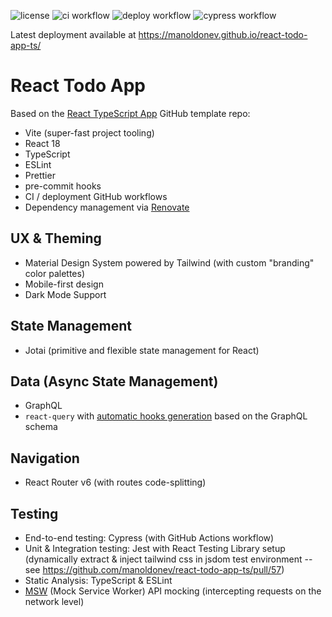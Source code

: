 ![license](https://img.shields.io/github/license/manoldonev/react-todo-app-ts?style=plastic) ![ci workflow](https://github.com/manoldonev/react-todo-app-ts/workflows/ci/badge.svg) ![deploy workflow](https://github.com/manoldonev/react-todo-app-ts/workflows/deploy/badge.svg) ![cypress workflow](https://github.com/manoldonev/react-todo-app-ts/workflows/cypress/badge.svg)

Latest deployment available at https://manoldonev.github.io/react-todo-app-ts/

# React Todo App

Based on the [React TypeScript App](https://github.com/manoldonev/react-app-template-ts) GitHub template repo:

- Vite (super-fast project tooling)
- React 18
- TypeScript
- ESLint
- Prettier
- pre-commit hooks
- CI / deployment GitHub workflows
- Dependency management via [Renovate](https://www.whitesourcesoftware.com/free-developer-tools/renovate/)

## UX & Theming

- Material Design System powered by Tailwind (with custom "branding" color palettes)
- Mobile-first design
- Dark Mode Support

## State Management

- Jotai (primitive and flexible state management for React)

## Data (Async State Management)

- GraphQL
- `react-query` with [automatic hooks generation](https://www.graphql-code-generator.com/) based on the GraphQL schema

## Navigation

- React Router v6 (with routes code-splitting)

## Testing

- End-to-end testing: Cypress (with GitHub Actions workflow)
- Unit & Integration testing: Jest with React Testing Library setup (dynamically extract & inject tailwind css in jsdom test environment -- see https://github.com/manoldonev/react-todo-app-ts/pull/57)
- Static Analysis: TypeScript & ESLint
- [MSW](https://mswjs.io/) (Mock Service Worker) API mocking (intercepting requests on the network level)
